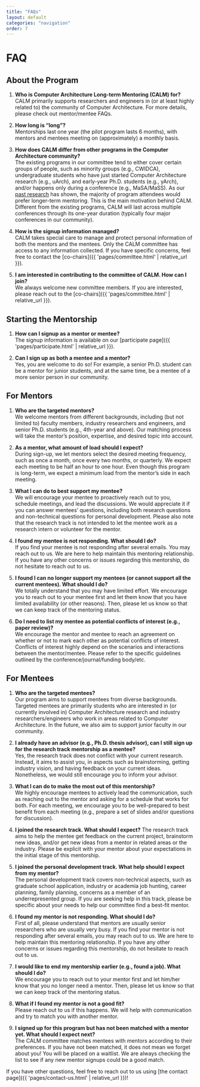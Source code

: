 ```yaml
---
title: "FAQs"
layout: default
categories: "navigation"
order: 7
---
```


# FAQ

## About the Program 
1. **Who is Computer Architecture Long-term Mentoring (CALM) for?**  
CALM primarily supports researchers and engineers in (or at least highly related
to) the community of Computer Architecture. For more details, please check out
mentor/mentee FAQs.

2. **How long is “long”?**  
Mentorships last one year (the pilot program lasts 6 months), with mentors and
mentees meeting on (approximately) a monthly basis.

3. **How does CALM differ from other programs in the Computer Architecture community?**  
The existing programs in our committee tend to either cover certain groups of
people, such as minority groups (e.g., CWIDCA), undergraduate students who have
just started Computer Architecture research (e.g., uArch), and early-year
Ph.D. students (e.g., yArch), and/or happens only during a conference (e.g.,
MaSA/MaSS). As our [past
research](https://drive.google.com/file/d/1o9g2WsxZ_oM2xnKSzOWQ80Z-CwQHrMcf/view
) has shown, the majority of program attendees would prefer longer-term
mentoring. This is the main motivation behind CALM. Different from the existing
programs, CALM will last across multiple conferences through its one-year
duration (typically four major conferences in our community).

4. **How is the signup information managed?**  
CALM takes special care to manage and protect personal information of both the
mentors and the mentees. Only the CALM committee has access to any information
collected. If you have specific concerns, feel free to contact the [co-chairs]({{ 'pages/committee.html' | relative_url }}).

5. **I am interested in contributing to the committee of CALM. How can I join?**  
We always welcome new committee members. If you are interested, please reach out
to the [co-chairs]({{ 'pages/committee.html' | relative_url }}).

## Starting the Mentorship
1. **How can I signup as a mentor or mentee?**  
The signup information is available on our [participate page]({{ 'pages/participate.html' | relative_url }}).

2. **Can I sign up as both a mentee and a mentor?**  
Yes, you are welcome to do so! For example, a senior Ph.D. student can be a mentor for junior students, and at the same time, be a mentee of a more senior person in our community. 


## For Mentors
1. **Who are the targeted mentors?**  
We welcome mentors from different backgrounds, including (but not limited to) faculty members, industry researchers and engineers, and senior Ph.D. students (e.g., 4th-year and above). Our matching process will take the mentor’s position, expertise, and desired topic into account. 

2. **As a mentor, what amount of load should I expect?**  
During sign-up, we let mentors select the desired meeting frequency, such as once a month, once every two months, or quarterly. We expect each meeting to be half an hour to one hour. Even though this program is long-term, we expect a minimum load from the mentor’s side in each meeting. 

3. **What I can do to best support my mentee?**  
We will encourage your mentee to proactively reach out to you, schedule meetings, and lead the discussions. We would appreciate it if you can answer mentees’ questions, including both research questions and non-technical questions for personal development. Please also note that the research track is not intended to let the mentee work as a research intern or volunteer for the mentor. 

4. **I found my mentee is not responding. What should I do?**  
If you find your mentee is not responding after several emails. You may reach out to us. We are here to help maintain this mentoring relationship. If you have any other concerns or issues regarding this mentorship, do not hesitate to reach out to us. 

5. **I found I can no longer support my mentees (or cannot support all the current mentees). What should I do?**  
We totally understand that you may have limited effort. We encourage you to reach out to your mentee first and let them know that you have limited availability (or other reasons). Then, please let us know so that we can keep track of the mentoring status. 

6. **Do I need to list my mentee as potential conflicts of interest (e.g., paper review)?**  
We encourage the mentor and mentee to reach an agreement on whether or not to mark each other as potential conflicts of interest. Conflicts of interest highly depend on the scenarios and interactions between the mentor/mentee. Please refer to the specific guidelines outlined by the conference/journal/funding body/etc.  


## For Mentees
1. **Who are the targeted mentees?**  
Our program aims to support mentees from diverse backgrounds. Targeted mentees
are primarily students who are interested in (or currently involved in) Computer
Architecture research and industry researchers/engineers who work in areas
related to Computer Architecture. In the future, we also aim to support junior
faculty in our community.

2. **I already have an advisor (e.g., Ph.D. thesis advisor), can I still sign up for the research track mentorship as a mentee?**  
Yes, the research track does not conflict with your current research. Instead,
it aims to assist you, in aspects such as brainstorming, getting industry
vision, and having feedback on your current ideas. Nonetheless, we would still
encourage you to inform your advisor.

3. **What I can do to make the most out of this mentorship?**  
We highly encourage mentees to actively lead the communication, such as reaching
out to the mentor and asking for a schedule that works for both. For each
meeting, we encourage you to be well-prepared to best benefit from each meeting
(e.g., prepare a set of slides and/or questions for discussion).

4. **I joined the research track. What should I expect?**  The research track
aims to help the mentee get feedback on the current project, brainstorm new
ideas, and/or get new ideas from a mentor in related areas or the
industry. Please be explicit with your mentor about your expectations in the
initial stage of this mentorship.

5. **I joined the personal development track. What help should I expect from my mentor?**  
The personal development track covers non-technical aspects, such as graduate
school application, industry or academia job hunting, career planning, family
planning, concerns as a member of an underrepresented group. If you are seeking
help in this track, please be specific about your needs to help our committee
find a best-fit mentor.

6. **I found my mentor is not responding. What should I do?**  
First of all, please understand that mentors are usually senior researchers who
are usually very busy. If you find your mentor is not responding after several
emails, you may reach out to us. We are here to help maintain this mentoring
relationship. If you have any other concerns or issues regarding this
mentorship, do not hesitate to reach out to us.

7. **I would like to end my mentorship earlier (e.g., found a job). What should I do?**  
We encourage you to reach out to your mentor first and let him/her know that you
no longer need a mentor. Then, please let us know so that we can keep track of
the mentoring status.

8. **What if I found my mentor is not a good fit?**  
Please reach out to us if this happens. We will help with communication and try
to match you with another mentor.

9. **I signed up for this program but has not been matched with a mentor yet. What should I expect next?**  
The CALM committee matches mentees with mentors according to their
preferences. If you have not been matched, it does not mean we forget about you!
You will be placed on a waitlist. We are always checking the list to see if any
new mentor signups could be a good match.

If you have other questions, feel free to reach out to us using [the contact
page]({{ 'pages/contact-us.html' | relative_url }})!
 
